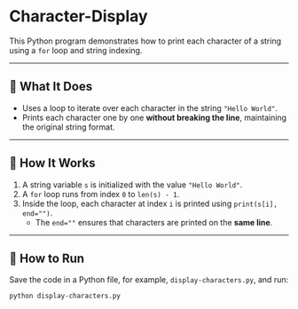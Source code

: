 # Character-Display

This Python program demonstrates how to print each character of a string using a `for` loop and string indexing.

---

## 📌 What It Does

- Uses a loop to iterate over each character in the string `"Hello World"`.
- Prints each character one by one **without breaking the line**, maintaining the original string format.

---

## 🧠 How It Works

1. A string variable `s` is initialized with the value `"Hello World"`.
2. A `for` loop runs from index `0` to `len(s) - 1`.
3. Inside the loop, each character at index `i` is printed using `print(s[i], end="")`.
   - The `end=""` ensures that characters are printed on the **same line**.

---

## 🚀 How to Run

Save the code in a Python file, for example, `display-characters.py`, and run:

```bash
python display-characters.py

